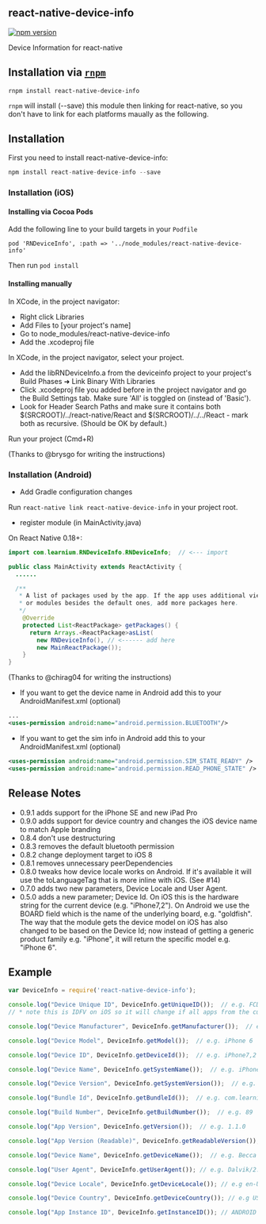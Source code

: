 ## react-native-device-info

[![npm version](https://badge.fury.io/js/react-native-device-info@2x.png)](http://badge.fury.io/js/react-native-device-info)

Device Information for react-native

## Installation via [`rnpm`](https://github.com/rnpm/rnpm)

```shell
rnpm install react-native-device-info
```

`rnpm` will install (--save) this module then linking for react-native, so you don't have to link for each platforms maually as the following.

## Installation

First you need to install react-native-device-info:

```javascript
npm install react-native-device-info --save
```

### Installation (iOS)

#### Installing via Cocoa Pods
Add the following line to your build targets in your `Podfile`

`pod 'RNDeviceInfo', :path => '../node_modules/react-native-device-info'`

Then run `pod install`

#### Installing manually

In XCode, in the project navigator:
- Right click Libraries
- Add Files to [your project's name]
- Go to node_modules/react-native-device-info
- Add the .xcodeproj file

In XCode, in the project navigator, select your project.
- Add the libRNDeviceInfo.a from the deviceinfo project to your project's Build Phases ➜ Link Binary With Libraries
- Click .xcodeproj file you added before in the project navigator and go the Build Settings tab. Make sure 'All' is toggled on (instead of 'Basic').
- Look for Header Search Paths and make sure it contains both $(SRCROOT)/../react-native/React and $(SRCROOT)/../../React - mark both as recursive. (Should be OK by default.)

Run your project (Cmd+R)

(Thanks to @brysgo for writing the instructions)

### Installation (Android)

* Add Gradle configuration changes

Run `react-native link react-native-device-info` in your project root.

* register module (in MainActivity.java)

On React Native 0.18+:

```java
import com.learnium.RNDeviceInfo.RNDeviceInfo;  // <--- import

public class MainActivity extends ReactActivity {
  ......

  /**
   * A list of packages used by the app. If the app uses additional views
   * or modules besides the default ones, add more packages here.
   */
    @Override
    protected List<ReactPackage> getPackages() {
      return Arrays.<ReactPackage>asList(
        new RNDeviceInfo(), // <------ add here
        new MainReactPackage());
    }
}
```

(Thanks to @chirag04 for writing the instructions)

* If you want to get the device name in Android add this to your AndroidManifest.xml (optional)

```xml
...
<uses-permission android:name="android.permission.BLUETOOTH"/>
```

* If you want to get the sim info in Android add this to your AndroidManifest.xml (optional)
```xml
<uses-permission android:name="android.permission.SIM_STATE_READY" />
<uses-permission android:name="android.permission.READ_PHONE_STATE" />
```

## Release Notes

 * 0.9.1 adds support for the iPhone SE and new iPad Pro
 * 0.9.0 adds support for device country and changes the iOS device name to match Apple branding
 * 0.8.4 don't use destructuring
 * 0.8.3 removes the default bluetooth permission
 * 0.8.2 change deployment target to iOS 8
 * 0.8.1 removes unnecessary peerDependencies
 * 0.8.0 tweaks how device locale works on Android. If it's available it will use the toLanguageTag that is more inline with iOS. (See #14)
 * 0.7.0 adds two new parameters, Device Locale and User Agent.
 * 0.5.0 adds a new parameter; Device Id. On iOS this is the hardware string for the current device (e.g. "iPhone7,2"). On Android we use the BOARD field which is the name of the underlying board, e.g. "goldfish". The way that the module gets the device model on iOS has also changed to be based on the Device Id; now instead of getting a generic product family e.g. "iPhone", it will return the specific model e.g. "iPhone 6".

## Example

```js
var DeviceInfo = require('react-native-device-info');

console.log("Device Unique ID", DeviceInfo.getUniqueID());  // e.g. FCDBD8EF-62FC-4ECB-B2F5-92C9E79AC7F9
// * note this is IDFV on iOS so it will change if all apps from the current apps vendor have been previously uninstalled

console.log("Device Manufacturer", DeviceInfo.getManufacturer());  // e.g. Apple

console.log("Device Model", DeviceInfo.getModel());  // e.g. iPhone 6

console.log("Device ID", DeviceInfo.getDeviceId());  // e.g. iPhone7,2 / or the board on Android e.g. goldfish

console.log("Device Name", DeviceInfo.getSystemName());  // e.g. iPhone OS

console.log("Device Version", DeviceInfo.getSystemVersion());  // e.g. 9.0

console.log("Bundle Id", DeviceInfo.getBundleId());  // e.g. com.learnium.mobile

console.log("Build Number", DeviceInfo.getBuildNumber());  // e.g. 89

console.log("App Version", DeviceInfo.getVersion());  // e.g. 1.1.0

console.log("App Version (Readable)", DeviceInfo.getReadableVersion());  // e.g. 1.1.0.89

console.log("Device Name", DeviceInfo.getDeviceName());  // e.g. Becca's iPhone 6

console.log("User Agent", DeviceInfo.getUserAgent()); // e.g. Dalvik/2.1.0 (Linux; U; Android 5.1; Google Nexus 4 - 5.1.0 - API 22 - 768x1280 Build/LMY47D)

console.log("Device Locale", DeviceInfo.getDeviceLocale()); // e.g en-US

console.log("Device Country", DeviceInfo.getDeviceCountry()); // e.g US

console.log("App Instance ID", DeviceInfo.getInstanceID()); // ANDROID ONLY - see https://developers.google.com/instance-id/
```
